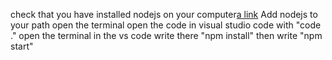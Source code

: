 check that you have installed nodejs on your computer[a link](https://www.google.com/)
Add nodejs to your path
open the terminal
open the code in visual studio code with "code ."
open the terminal in the vs code 
write there "npm install"
then write "npm start"
